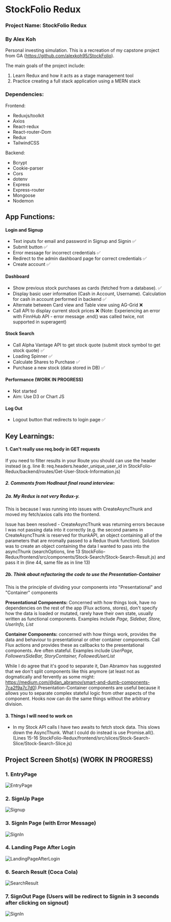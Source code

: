 
# StockFolio Redux

### Project Name: StockFolio Redux

### By Alex Koh

Personal investing simulation. This is a recreation of my capstone project from GA (https://github.com/alexkoh95/StockFolio). 

The main goals of the project include:
1. Learn Redux and how it acts as a stage management tool
2. Practice creating a full stack application using a MERN stack

### Dependencies:

Frontend:
- Reduxjs/toolkit
- Axios
- React-redux
- React-router-Dom
- Redux
- TailwindCSS

Backend:
- Bcrypt
- Cookie-parser
- Cors
- dotenv
- Express
- Express-router
- Mongoose
- Nodemon

## App Functions:

#### Login and Signup
- Text inputs for email and password in Signup and Signin ✅
- Submit button ✅
- Error message for incorrect credentials ✅
- Redirect to the admin dashboard page for correct credentials ✅
- Create account ✅

#### Dashboard
- Show previous stock purchases as cards (fetched from a database). ✅
- Display basic user information (Cash in Account, Username). Calculation for cash in account performed in backend ✅
- Alternate between Card view and Table view using AG-Grid ❌
- Call API to display current stock prices  ❌ (Note: Experiencing an error with FinnHub API - error message .end() was called twice, not supported in superagent)

#### Stock Search
- Call Alpha Vantage API to get stock quote (submit stock symbol to get stock quote) ✅
- Loading Spinner ✅
- Calculate Shares to Purchase ✅
- Purchase a new stock (data stored in DB) ✅


#### Performance (WORK IN PROGRESS)
- Not started 
- Aim: Use D3 or Chart JS 

#### Log Out
- Logout button that redirects to login page ✅

## Key Learnings:

#### 1. Can't really use req.body in GET requests
If you need to filter results in your Route you should can use the header instead (e.g. line 8: req.headers.header_unique_user_id in StockFolio-Redux/backend/routes/Get-User-Stock-Information.js)

##### 2. Comments from Hodlnaut final round interview:

##### 2a. My Redux is not very Redux-y. 
This is because I was running into issues with CreateAsyncThunk and moved my fetch/axios calls into the frontend. 

Issue has been resolved - CreateAsyncThunk was returning errors because I was not passing data into it correctly (e.g. the second params in CreateAsyncThunk is reserved for thunkAPI, an object containing all of the parameters that are nromally passed to a Redux thunk function). Solution was to create an object containing the data I wanted to pass into the asyncThunk (searchOptions, line 13 StockFolio-Redux/frontend/src/components/Stock-Search/Stock-Search-Result.js) and pass it in (line 44, same file as in line 13) 

##### 2b. Think about refactoring the code to use the Presentation-Container

This is the principle of dividing your components into "Presentational" and "Container" components

**Presentational Components:** Concerned with how things look, have no dependencies on the rest of the app (Flux actions, stores), don't specify how the data is loaded or mutated, rarely have their own state, usually written as functional components. Examples include _Page, Sidebar, Store, UserInfo, List_

**Container Components:** concerned with how things work, provides the data and behaviour to presentational or other container components. Call Flux actions and provides these as callbacks to the presentational components. Are often stateful. Examples include _UserPage, FollowersSideBar, StoryContainer, FollowedUserList_

While I do agree that it's good to separate it, Dan Abramov has suggested that we don't split components like this anymore (at least not as dogmatically and fervently as some might: https://medium.com/@dan_abramov/smart-and-dumb-components-7ca2f9a7c7d0).Presentation-Container components are useful because it allows you to separate complex stateful logic from other aspects of the component. Hooks now can do the same things without the arbitrary division. 

#### 3. Things I will need to work on 
- In my Stock API calls I have two awaits to fetch stock data. This slows down the AsyncThunk. What I could do instead is use Promise.all(). (Lines 15-16 StockFolio-Redux/frontend/src/slices/Stock-Search-Slice/Stock-Search-Slice.js)



## Project Screen Shot(s) (WORK IN PROGRESS)

### 1. EntryPage
![EntryPage](https://imgur.com/NeDipDR.jpg)


### 2. SignUp Page
![Signup](https://imgur.com/xcRE8Rf.jpg)

### 3. SignIn Page (with Error Message)
![SignIn](https://imgur.com/DA5O4hB.jpg)

### 4. Landing Page After Login
![LandingPageAfterLogin](https://imgur.com/gWH5Fmw.jpg)

### 6. Search Result (Coca Cola)
![SearchResult](https://imgur.com/3N1cHGo.jpg)

### 7. SignOut Page (Users will be redirect to Signin in 3 seconds after clicking on signout)
![SignIn](https://imgur.com/5WLflM4.jpg)

